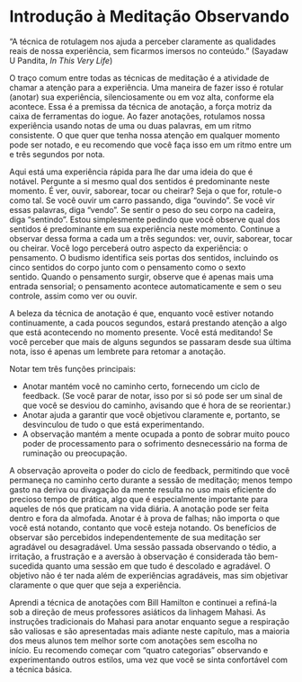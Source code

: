# Introdução à Meditação Observando

“A técnica de rotulagem nos ajuda a perceber claramente as qualidades reais de nossa experiência, sem ficarmos imersos no conteúdo.” (Sayadaw U Pandita, _In This Very Life_)

O traço comum entre todas as técnicas de meditação é a atividade de chamar a atenção para a experiência. Uma maneira de fazer isso é rotular (anotar) sua experiência, silenciosamente ou em voz alta, conforme ela acontece. Essa é a premissa da técnica de anotação, a força motriz da caixa de ferramentas do iogue. Ao fazer anotações, rotulamos nossa experiência usando notas de uma ou duas palavras, em um ritmo consistente. O que quer que tenha nossa atenção em qualquer momento pode ser notado, e eu recomendo que você faça isso em um ritmo entre um e três segundos por nota.

Aqui está uma experiência rápida para lhe dar uma ideia do que é notável. Pergunte a si mesmo qual dos sentidos é predominante neste momento. É ver, ouvir, saborear, tocar ou cheirar? Seja o que for, rotule-o como tal. Se você ouvir um carro passando, diga “ouvindo”. Se você vir essas palavras, diga “vendo”. Se sentir o peso do seu corpo na cadeira, diga “sentindo”. Estou simplesmente pedindo que você observe qual dos sentidos é predominante em sua experiência neste momento. Continue a observar dessa forma a cada um a três segundos: ver, ouvir, saborear, tocar ou cheirar. Você logo perceberá outro aspecto da experiência: o pensamento. O budismo identifica seis portas dos sentidos, incluindo os cinco sentidos do corpo junto com o pensamento como o sexto sentido. Quando o pensamento surgir, observe que é apenas mais uma entrada sensorial; o pensamento acontece automaticamente e sem o seu controle, assim como ver ou ouvir.

A beleza da técnica de anotação é que, enquanto você estiver notando continuamente, a cada poucos segundos, estará prestando atenção a algo que está acontecendo no momento presente. Você está meditando! Se você perceber que mais de alguns segundos se passaram desde sua última nota, isso é apenas um lembrete para retomar a anotação.

Notar tem três funções principais:

* Anotar mantém você no caminho certo, fornecendo um ciclo de feedback. (Se você parar de notar, isso por si só pode ser um sinal de que você se desviou do caminho, avisando que é hora de se reorientar.)
* Anotar ajuda a garantir que você objetivou claramente e, portanto, se desvinculou de tudo o que está experimentando.
* A observação mantém a mente ocupada a ponto de sobrar muito pouco poder de processamento para o sofrimento desnecessário na forma de ruminação ou preocupação.

A observação aproveita o poder do ciclo de feedback, permitindo que você permaneça no caminho certo durante a sessão de meditação; menos tempo gasto na deriva ou divagação da mente resulta no uso mais eficiente do precioso tempo de prática, algo que é especialmente importante para aqueles de nós que praticam na vida diária. A anotação pode ser feita dentro e fora da almofada. Anotar é à prova de falhas; não importa o que você está notando, contanto que você esteja notando. Os benefícios de observar são percebidos independentemente de sua meditação ser agradável ou desagradável. Uma sessão passada observando o tédio, a irritação, a frustração e a aversão à observação é considerada tão bem-sucedida quanto uma sessão em que tudo é descolado e agradável. O objetivo não é ter nada além de experiências agradáveis, mas sim objetivar claramente o que quer que seja a experiência.

Aprendi a técnica de anotações com Bill Hamilton e continuei a refiná-la sob a direção de meus professores asiáticos da linhagem Mahasi. As instruções tradicionais do Mahasi para anotar enquanto segue a respiração são valiosas e são apresentadas mais adiante neste capítulo, mas a maioria dos meus alunos tem melhor sorte com anotações sem escolha no início. Eu recomendo começar com “quatro categorias” observando e experimentando outros estilos, uma vez que você se sinta confortável com a técnica básica.